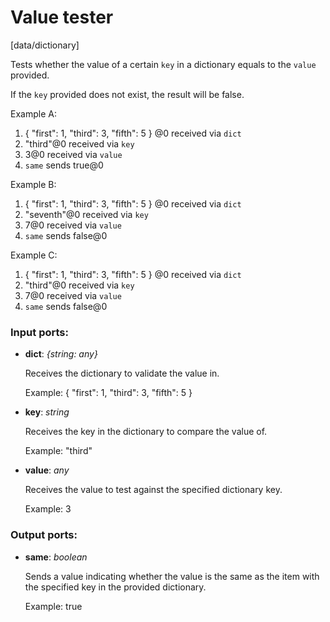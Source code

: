 # Value tester

[data/dictionary]

Tests whether the value of  a certain `key` in a dictionary equals to the `value` provided.

If the `key` provided does not exist, the result will be false.

Example A:
1. { "first": 1, "third": 3, "fifth": 5 } @0 received via `dict`
2. "third"@0 received via `key`
3. 3@0 received via `value`
4. `same` sends true@0

Example B:
1. { "first": 1, "third": 3, "fifth": 5 } @0 received via `dict`
2. "seventh"@0 received via `key`
3. 7@0 received via `value`
4. `same` sends false@0

Example C:
1. { "first": 1, "third": 3, "fifth": 5 } @0 received via `dict`
2. "third"@0 received via `key`
3. 7@0 received via `value`
4. `same` sends false@0

### Input ports:

* __dict__: _{string: any}_

    Receives the dictionary to validate the value in.
    
    Example:
    { "first": 1, "third": 3, "fifth": 5 }



* __key__: _string_

    Receives the key in the dictionary to compare the value of.
    
    Example:
    "third"



* __value__: _any_

    Receives the value to test against the specified dictionary key.
    
    Example:
    3



### Output ports:

* __same__: _boolean_

    Sends a value indicating whether the value is the same as the item with the specified key in the provided dictionary.
    
    Example:
    true
    
    



